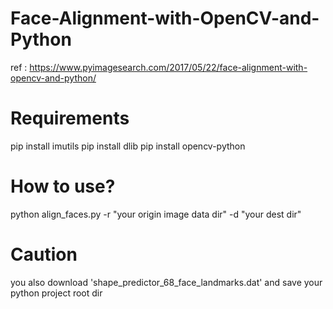 # Face-Alignment-with-OpenCV-and-Python

ref : https://www.pyimagesearch.com/2017/05/22/face-alignment-with-opencv-and-python/

# Requirements
pip install imutils
pip install dlib
pip install opencv-python

# How to use?

python align_faces.py -r "your origin image data dir"  -d "your dest dir"

# Caution
you also download 'shape_predictor_68_face_landmarks.dat' and save your python project root dir
